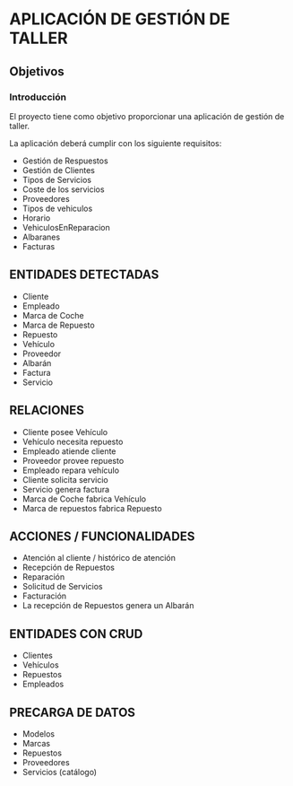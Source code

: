 # APLICACIÓN DE GESTIÓN DE TALLER

##  Objetivos

### Introducción

El proyecto tiene como objetivo proporcionar una aplicación de gestión de taller.

La aplicación deberá cumplir con los siguiente requisitos:

 - Gestión de Respuestos
 - Gestión de Clientes
 - Tipos de Servicios
 - Coste de los servicios
 - Proveedores
 - Tipos de vehiculos
 - Horario
 - VehiculosEnReparacion
 - Albaranes
 - Facturas



## ENTIDADES  DETECTADAS

 - Cliente
 - Empleado
 - Marca de Coche
 - Marca de Repuesto
 - Repuesto 
 - Vehículo
 - Proveedor
 - Albarán
 - Factura
 - Servicio


## RELACIONES

 - Cliente posee Vehículo
 - Vehículo necesita repuesto
 - Empleado atiende cliente
 - Proveedor provee repuesto
 - Empleado repara vehículo
 - Cliente solicita servicio
 - Servicio genera factura
 - Marca de Coche fabrica Vehículo
 - Marca de repuestos fabrica Repuesto


## ACCIONES / FUNCIONALIDADES

 - Atención al cliente / histórico de atención
 - Recepción de Repuestos
 - Reparación
 - Solicitud de Servicios
 - Facturación
 - La recepción de Repuestos genera un Albarán


## ENTIDADES CON CRUD

 - Clientes
 - Vehículos
 - Repuestos
 - Empleados


## PRECARGA DE DATOS

- Modelos
- Marcas
- Repuestos
- Proveedores
- Servicios (catálogo)




